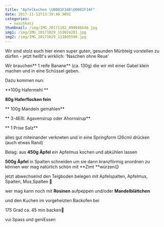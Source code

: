 ```yaml
---
title: "Apfelkuchen \U0001F34E\U0001F34F"
date: 2017-11-12T13:39:40.909Z
categories:
  - naschkatz
thumbnail: /img/IMG_20171102_090946646.jpg
img1: /img/IMG_20171029_153024281.jpg
img2: /img/IMG_20171029_131805598.jpg
---
```

Wir sind stolz euch hier einen super guten, gesunden Mürbteig vorstellen zu dürfen - jetzt heißt's wirklich: 'Naschen ohne Reue'

Wir brauchen** 1 reife Banane** (ca. 130g) die wir mit einer Gabel klein machen und in eine Schüssel geben.

Dazu kommen nun:

**100g Hafermehl **

**80g Haferflocken fein**

**
100g Mandeln gemahlen**

**
3-4Eßl. Agavensirup oder Ahornsirup**

**
1 Prise Salz**

alles gut miteinander verkneten und in eine Springform (26cm)  drücken (auch etwas Rand)

Belag:
aus **450g Äpfel** ein Apfelmus kochen und abkühlen lassen

**500g Äpfel** in Spalten schneiden um sie dann kranzförmig anordnen zu können
wer mag natürlich schön mit **Zimt **würzen😉 

jetzt abwechselnd den Teigboden belegen mit Apfelspalten, Apfelmus, Spalten, Mus,Spalten 🤔

wer mag kann noch mit **Rosinen** aufpeppen und/oder **Mandelblättchen**

und den Kuchen im vorgeheizten Backofen bei 

175 Grad ca. 45 min backen🤗

vui Spass und geniEssen
